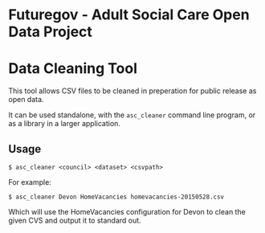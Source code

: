 # Futuregov - Adult Social Care Open Data Project
# Data Cleaning Tool

This tool allows CSV files to be cleaned in preperation for public release as
open data.

It can be used standalone, with the `asc_cleaner` command line program, or as a
library in a larger application.

## Usage

    $ asc_cleaner <council> <dataset> <csvpath>

For example:

    $ asc_cleaner Devon HomeVacancies homevacancies-20150528.csv

Which will use the HomeVacancies configuration for Devon to clean the given CVS
and output it to standard out.
